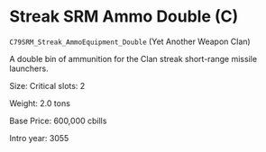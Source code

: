 # Streak SRM Ammo Double (C)

`C79SRM_Streak_AmmoEquipment_Double` (Yet Another Weapon Clan)

A double bin of ammunition for the Clan streak short-range missile launchers.

Size: Critical slots: 2

Weight: 2.0 tons

Base Price: 600,000 cbills

Intro year: 3055

